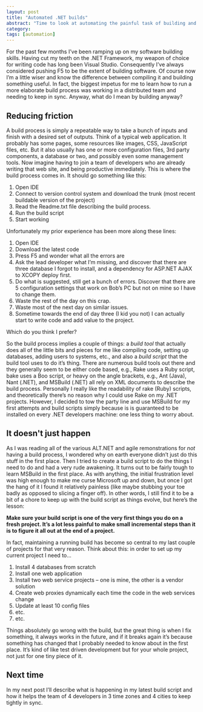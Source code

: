 ```yaml
---
layout: post
title: "Automated .NET builds"
abstract: "Time to look at automating the painful task of building and testing complex projects."
category: 
tags: [automation]
---
```

For the past few months I’ve been ramping up on my software building skills. Having cut my teeth on the .NET Framework, my weapon of choice for writing code has long been Visual Studio. Consequently I’ve always considered pushing F5 to be the extent of building software. Of course now I’m a little wiser and know the difference between compiling it and building something useful. In fact, the biggest impetus for me to learn how to run a more elaborate build process was working in a distributed team and needing to keep in sync. Anyway, what do I mean by building anyway?

## Reducing friction

A build process is simply a repeatable way to take a bunch of inputs and finish with a desired set of outputs. Think of a typical web application. It probably has some pages, some resources like images, CSS, JavaScript files, etc. But it also usually has one or more configuration files, 3rd party components, a database or two, and possibly even some management tools. Now imagine having to join a team of developers who are already writing that web site, and being productive immediately. This is where the build process comes in. It should go something like this:

1. Open IDE
1. Connect to version control system and download the trunk (most recent buildable version of the project)
1. Read the Readme.txt file describing the build process.
1. Run the build script
1. Start working

Unfortunately my prior experience has been more along these lines:

1. Open IDE
1. Download the latest code
1. Press F5 and wonder what all the errors are
1. Ask the lead developer what I’m missing, and discover that there are three database I forgot to install, and a dependency for ASP.NET AJAX to XCOPY deploy first.
1. Do what is suggested, still get a bunch of errors. Discover that there are 5 configuration settings that work on Bob’s PC but not on mine so I have to change them.
1. Waste the rest of the day on this crap.
1. Waste most of the next day on similar issues.
1. Sometime towards the end of day three (I kid you not) I can actually start to write code and add value to the project.

Which do you think I prefer?

So the build process implies a couple of things: a _build tool_ that actually does all of the little bits and pieces for me like compiling code, setting up databases, adding users to systems, etc., and also a _build script_ that the build tool uses to do it’s thing. There are numerous build tools out there and they generally seem to be either code based, e.g., Rake uses a Ruby script, bake uses a Boo script, or heavy on the angle brackets, e.g., Ant (Java), Nant (.NET), and MSBuild (.NET) all rely on XML documents to describe the build process. Personally I really like the readability of rake (Ruby) scripts, and theoretically there’s no reason why I could use Rake on my .NET projects. However, I decided to tow the party line and use MSBuild for my first attempts and build scripts simply because is is guaranteed to be installed on every .NET developers machine: one less thing to worry about.

## It doesn't just happen

As I was reading all of the various ALT.NET and agile remonstrations for *not* having a build process, I wondered why on earth everyone didn’t just do this stuff in the first place. Then I tried to create a build script to do the things I need to do and had a very rude awakening. It turns out to be fairly tough to learn MSBuild in the first place. As with anything, the initial frustration level was high enough to make me curse Microsoft up and down, but once I got the hang of it I found it relatively painless (like maybe stubbing your toe badly as opposed to slicing a finger off). In other words, I still find it to be a bit of a chore to keep up with the build script as things evolve, but here’s the lesson:

**Make sure your build script is one of the very first things you do on a fresh project. It’s a lot less painful to make small incremental steps than it is to figure it all out at the end of a project.**

In fact, maintaining a running build has become so central to my last couple of projects for that very reason. Think about this: in order to set up my current project I need to...

1. Install 4 databases from scratch
1. Install one web application
1. Install two web service projects – one is mine, the other is a vendor solution
1. Create web proxies dynamically each time the code in the web services change
1. Update at least 10 config files
1. etc.
1. etc.

Things absolutely go wrong with the build, but the great thing is when I fix something, it always works in the future, and if it breaks again it’s because something has changed that I probably needed to know about in the first place. It’s kind of like test driven development but for your whole project, not just for one tiny piece of it.

## Next time

In my next post I’ll describe what is happening in my latest build script and how it helps the team of 4 developers in 3 time zones and 4 cities to keep tightly in sync.
